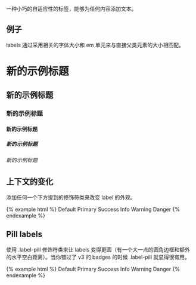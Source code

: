 一种小巧的自适应性的标签，能够为任何内容添加文本。

## 例子

labels 通过采用相关的字体大小和 em 单元来与直接父类元素的大小相匹配。

# 新的示例标题

## 新的示例标题

### 新的示例标题

#### 新的示例标题

##### 新的示例标题

###### 新的示例标题

## 上下文的变化

添加任何一个下方提到的修饰符类来改变 label 的外观。

{% example html %} Default Primary Success Info Warning Danger {% endexample %}

## Pill labels

使用 .label-pill 修饰符类来让 labels 变得更圆（有一个大一点的圆角边框和额外的水平空白距离）。当你错过了 v3 的 badges 的时候 .label-pill 就显得很有用。

{% example html %} Default Primary Success Info Warning Danger {% endexample %}
